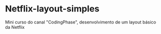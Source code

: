 # Netflix-layout-simples
Mini curso do canal "CodingPhase", desenvolvimento de um layout básico da Netflix
